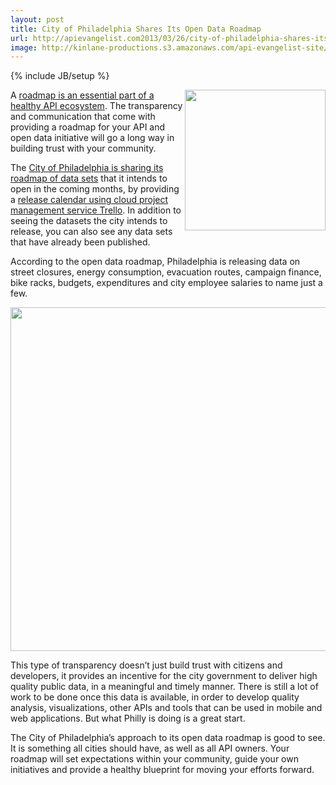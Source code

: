 ```yaml
---
layout: post
title: City of Philadelphia Shares Its Open Data Roadmap
url: http://apievangelist.com2013/03/26/city-of-philadelphia-shares-its-open-data-roadmap/
image: http://kinlane-productions.s3.amazonaws.com/api-evangelist-site/blog/tecnically-philly.png
---
```

{% include JB/setup %}
<p>
     <a title="tecnically philly" href="http://technical.ly/philly/" target="_blank"><img src="https://s3.amazonaws.com/kinlane-productions/city/philadelphia/tecnically-philly.png"  width="225" align="right" /></a>
</p>
<p>
     A <a href="/buildingblocks/roadmap.php">roadmap is an essential part of a healthy API ecosystem</a>. The transparency and communication that come with providing a roadmap for your API and open data initiative will go a long way in building trust with your community.
</p>
<p>
     The <a href="http://technical.ly/philly/2013/03/26/city-of-philadelphia-open-data-release-schedule/">City of Philadelphia is sharing its roadmap of data sets</a> that it intends to open in the coming months, by providing a <a href="https://trello.com/board/city-of-philadelphia-open-data-pipeline/51487d15bb68f5de3b0099b0">release calendar using cloud project management service Trello</a>. In addition to seeing the datasets the city intends to release, you can also see any data sets that have already been published.
</p>
<p>
     According to the open data roadmap, Philadelphia is releasing data on street closures, energy consumption, evacuation routes, campaign finance, bike racks, budgets, expenditures and city employee salaries to name just a few.
</p>
<p>
     <a title="tecnically philly" href="http://technical.ly/philly/" target="_blank"><img src="https://s3.amazonaws.com/kinlane-productions/city/philadelphia/city-of-philly-open-data-roadmap.png"  width="550" /></a>
</p>
<p>
     This type of transparency doesn’t just build trust with citizens and developers, it provides an incentive for the city government to deliver high quality public data, in a meaningful and timely manner. There is still a lot of work to be done once this data is available, in order to develop quality analysis, visualizations, other APIs and tools that can be used in mobile and web applications. But what Philly is doing is a great start.
</p>
<p>
     The City of Philadelphia’s approach to its open data roadmap is good to see. It is something all cities should have, as well as all API owners. Your roadmap will set expectations within your community, guide your own initiatives and provide a healthy blueprint for moving your efforts forward.
</p>
